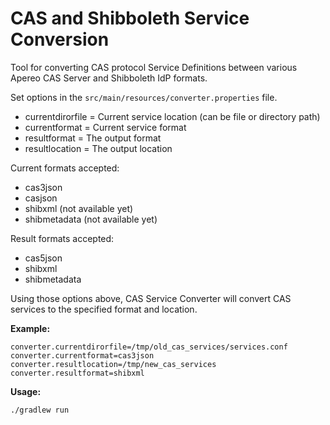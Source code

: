 # CAS and Shibboleth Service Conversion

Tool for converting CAS protocol Service Definitions between various Apereo CAS Server and Shibboleth IdP formats.

Set options in the `src/main/resources/converter.properties` file.
- currentdirorfile =   Current service location (can be file or directory path)
- currentformat =   Current service format
- resultformat =   The output format
- resultlocation =   The output location

Current formats accepted: 
-    cas3json
-    casjson
-    shibxml (not available yet)
-    shibmetadata (not available yet)
    
Result formats accepted:
-    cas5json
-    shibxml
-    shibmetadata

Using those options above, CAS Service Converter will convert CAS services
to the specified format and location.

**Example:** 
```
converter.currentdirorfile=/tmp/old_cas_services/services.conf
converter.currentformat=cas3json
converter.resultlocation=/tmp/new_cas_services
converter.resultformat=shibxml
``` 

**Usage:**

`./gradlew run`
